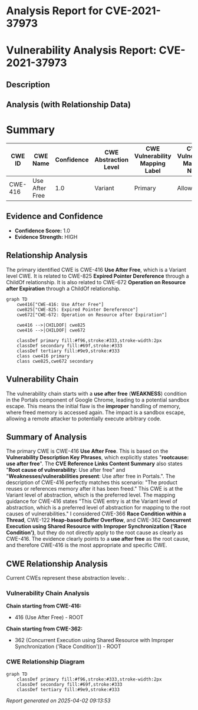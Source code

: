 # Analysis Report for CVE-2021-37973

# Vulnerability Analysis Report: CVE-2021-37973

## Description



## Analysis (with Relationship Data)

# Summary
| CWE ID | CWE Name | Confidence | CWE Abstraction Level | CWE Vulnerability Mapping Label | CWE-Vulnerability Mapping Notes |
|---|---|---|---|---|---|
| CWE-416 | Use After Free | 1.0 | Variant | Primary | Allowed |

## Evidence and Confidence

*   **Confidence Score:** 1.0
*   **Evidence Strength:** HIGH

## Relationship Analysis
The primary identified CWE is CWE-416 **Use After Free**, which is a Variant level CWE. It is related to CWE-825 **Expired Pointer Dereference** through a ChildOf relationship. It is also related to CWE-672 **Operation on Resource after Expiration** through a ChildOf relationship.
```mermaid
graph TD
    cwe416["CWE-416: Use After Free"]
    cwe825["CWE-825: Expired Pointer Dereference"]
    cwe672["CWE-672: Operation on Resource after Expiration"]

    cwe416 -->|CHILDOF| cwe825
    cwe416 -->|CHILDOF| cwe672

    classDef primary fill:#f96,stroke:#333,stroke-width:2px
    classDef secondary fill:#69f,stroke:#333
    classDef tertiary fill:#9e9,stroke:#333
    class cwe416 primary
    class cwe825,cwe672 secondary
```

## Vulnerability Chain
The vulnerability chain starts with a **use after free** (**WEAKNESS**) condition in the Portals component of Google Chrome, leading to a potential sandbox escape. This means the initial flaw is the **improper** handling of memory, where freed memory is accessed again. The impact is a sandbox escape, allowing a remote attacker to potentially execute arbitrary code.

## Summary of Analysis
The primary CWE is CWE-416 **Use After Free**. This is based on the **Vulnerability Description Key Phrases**, which explicitly states "**rootcause:** **use after free**". The **CVE Reference Links Content Summary** also states "**Root cause of vulnerability**: Use after free" and "**Weaknesses/vulnerabilities present**: Use after free in Portals.". The description of CWE-416 perfectly matches this scenario: "The product reuses or references memory after it has been freed." This CWE is at the Variant level of abstraction, which is the preferred level. The mapping guidance for CWE-416 states "This CWE entry is at the Variant level of abstraction, which is a preferred level of abstraction for mapping to the root causes of vulnerabilities." I considered CWE-366 **Race Condition within a Thread**, CWE-122 **Heap-based Buffer Overflow**, and CWE-362 **Concurrent Execution using Shared Resource with Improper Synchronization ('Race Condition')**, but they do not directly apply to the root cause as clearly as CWE-416. The evidence clearly points to a **use after free** as the root cause, and therefore CWE-416 is the most appropriate and specific CWE.


## CWE Relationship Analysis

Current CWEs represent these abstraction levels: .


### Vulnerability Chain Analysis

**Chain starting from CWE-416:**
- 416 (Use After Free) - ROOT


**Chain starting from CWE-362:**
- 362 (Concurrent Execution using Shared Resource with Improper Synchronization ('Race Condition')) - ROOT



### CWE Relationship Diagram

```mermaid
graph TD
    classDef primary fill:#f96,stroke:#333,stroke-width:2px
    classDef secondary fill:#69f,stroke:#333
    classDef tertiary fill:#9e9,stroke:#333
```



*Report generated on 2025-04-02 09:13:53*
